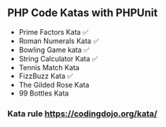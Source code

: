 ## PHP Code Katas with PHPUnit

* Prime Factors Kata ✅
* Roman Numerals Kata ✅
* Bowling Game kata ✅
* String Calculator Kata  ✅
* Tennis Match Kata
* FizzBuzz Kata ✅
* The Gilded Rose Kata
* 99 Bottles Kata


### Kata rule https://codingdojo.org/kata/
